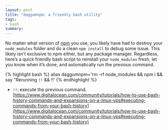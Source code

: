 ```yaml
---
layout: post
title: "daggumnpm: a friendly bash utility"
tags:
- bash
summary:
---
```


No matter what version of [npm](http://npmjs.com/) you use, you likely have had
to destroy your `node_modules` folder and do a clean `npm install` to debug some
issue. This likely isn’t exclusive to npm either, but any package manager.
Regardless, here’s a quick friendly bash script to reinstall your `node_modules`
fresh, let you know when it’s done, and automatically run the previous command.


{% highlight bash %}
alias daggumnpm='rm -rf node_modules && npm i && say "Rerunning `!!` && !!'
{% endhighlight %}

* `!!`: execute the previous command. [https://www.digitalocean.com/community/tutorials/how-to-use-bash-history-commands-and-expansions-on-a-linux-vps#executing-commands-from-your-bash-history](https://www.digitalocean.com/community/tutorials/how-to-use-bash-history-commands-and-expansions-on-a-linux-vps#executing-commands-from-your-bash-history)

